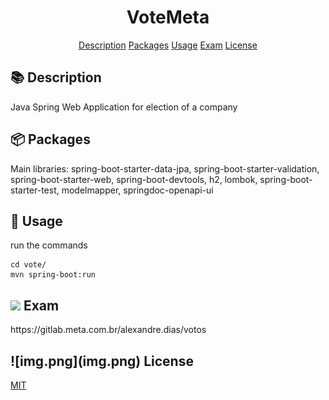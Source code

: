<h1 align="center">VoteMeta</h1>

<div align="center">
<a href="#description">Description</a>
<a href="#packages">Packages</a>
<a href="#usage">Usage</a>
<a href="#exam">Exam</a>
<a href="#license">License</a>
</div>

<h2 id="description">📚 Description</h2>
Java Spring Web Application for election of a company
<h2 id="packages">📦 Packages</h2>
Main libraries: spring-boot-starter-data-jpa, spring-boot-starter-validation, spring-boot-starter-web, spring-boot-devtools, h2, lombok, spring-boot-starter-test, modelmapper, springdoc-openapi-ui

<h2 id="usage">🚀 Usage</h2>

run the commands
``` 
cd vote/
mvn spring-boot:run
```
<h2 id="exam"><img src="https://www.webfx.com/wp-content/themes/fx/assets/img/tools/emoji-cheat-sheet/graphics/emojis/memo.png" width="25"/> Exam</h2>
https://gitlab.meta.com.br/alexandre.dias/votos

<h2 id="license">![img.png](img.png) License</h2>

[MIT](https://choosealicense.com/licenses/mit/)
